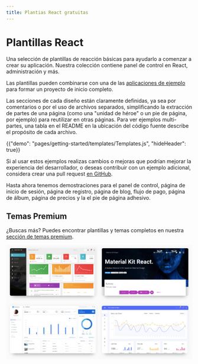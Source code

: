 ```yaml
---
title: Plantias React gratuitas
---
```


# Plantillas React

<p class="description">Una selección de plantillas de reacción básicas para ayudarlo a comenzar a crear su aplicación. Nuestra colección contiene panel de control en React, administración y más.</p>

Las plantillas pueden combinarse con una de las [aplicaciones de ejemplo](https://github.com/mui-org/material-ui/tree/master/examples) para formar un proyecto de inicio completo.

Las secciones de cada diseño están claramente definidas, ya sea por comentarios o por el uso de archivos separados, simplificando la extracción de partes de una página (como una "unidad de héroe" o un pie de página, por ejemplo) para reutilizar en otras páginas. Para ver ejemplos multi-partes, una tabla en el README en la ubicación del código fuente describe el propósito de cada archivo.

{{"demo": "pages/getting-started/templates/Templates.js", "hideHeader": true}}

Si al usar estos ejemplos realizas cambios o mejoras que podrían mejorar la experiencia del desarrollador, o deseas contribuir con un ejemplo adicional, considera crear una pull request [en GitHub](https://github.com/mui-org/material-ui/pulls).

Hasta ahora tenemos demostraciones para el panel de control, página de inicio de sesión, página de registro, página de blog, flujo de pago, página de álbum, página de precios y la el pie de página adhesivo.

## Temas Premium

¿Buscas más? Puedes encontrar plantillas y temas completos en nuestra <a href="https://themes.material-ui.com/" data-ga-event-category="premium-themes" data-ga-event-action="click" data-ga-event-label="templates-link">sección de temas premium</a>.

<a href="https://themes.material-ui.com/" data-ga-event-category="premium-themes" data-ga-event-action="click" data-ga-event-label="templates-image"><img src="/static/images/themes-light.jpg" alt="plantillas React" /></a>
